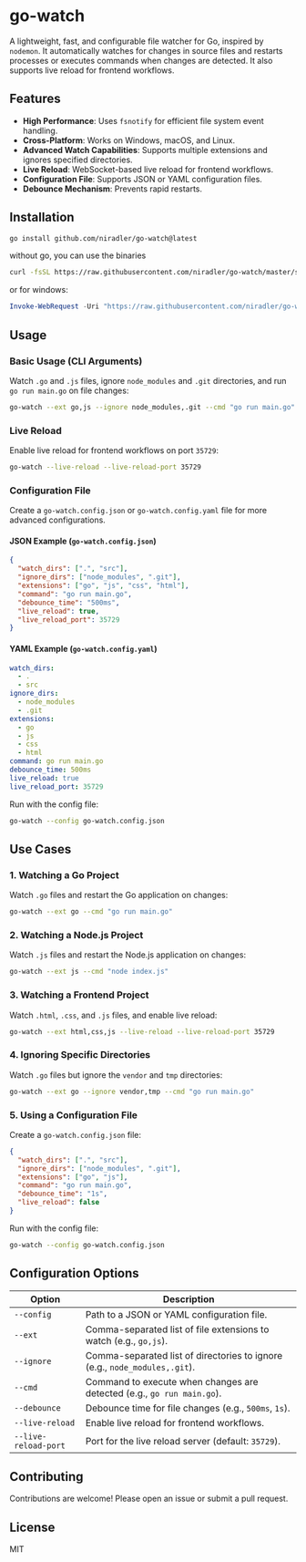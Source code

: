 # go-watch

A lightweight, fast, and configurable file watcher for Go, inspired by `nodemon`. It automatically watches for changes in source files and restarts processes or executes commands when changes are detected. It also supports live reload for frontend workflows.

## Features

- **High Performance**: Uses `fsnotify` for efficient file system event handling.
- **Cross-Platform**: Works on Windows, macOS, and Linux.
- **Advanced Watch Capabilities**: Supports multiple extensions and ignores specified directories.
- **Live Reload**: WebSocket-based live reload for frontend workflows.
- **Configuration File**: Supports JSON or YAML configuration files.
- **Debounce Mechanism**: Prevents rapid restarts.

## Installation

```bash
go install github.com/niradler/go-watch@latest
```

without go, you can use the binaries

```sh
curl -fsSL https://raw.githubusercontent.com/niradler/go-watch/master/scripts/install.sh -o install.sh && bash install.sh
```

or for windows:

```ps1
Invoke-WebRequest -Uri "https://raw.githubusercontent.com/niradler/go-watch/master/scripts/install.ps1" -OutFile install.ps1; .\install.ps1
```

## Usage

### Basic Usage (CLI Arguments)

Watch `.go` and `.js` files, ignore `node_modules` and `.git` directories, and run `go run main.go` on file changes:

```bash
go-watch --ext go,js --ignore node_modules,.git --cmd "go run main.go"
```

### Live Reload

Enable live reload for frontend workflows on port `35729`:

```bash
go-watch --live-reload --live-reload-port 35729
```

### Configuration File

Create a `go-watch.config.json` or `go-watch.config.yaml` file for more advanced configurations.

#### JSON Example (`go-watch.config.json`)

```json
{
  "watch_dirs": [".", "src"],
  "ignore_dirs": ["node_modules", ".git"],
  "extensions": ["go", "js", "css", "html"],
  "command": "go run main.go",
  "debounce_time": "500ms",
  "live_reload": true,
  "live_reload_port": 35729
}
```

#### YAML Example (`go-watch.config.yaml`)

```yaml
watch_dirs:
  - .
  - src
ignore_dirs:
  - node_modules
  - .git
extensions:
  - go
  - js
  - css
  - html
command: go run main.go
debounce_time: 500ms
live_reload: true
live_reload_port: 35729
```

Run with the config file:

```bash
go-watch --config go-watch.config.json
```

## Use Cases

### 1. Watching a Go Project

Watch `.go` files and restart the Go application on changes:

```bash
go-watch --ext go --cmd "go run main.go"
```

### 2. Watching a Node.js Project

Watch `.js` files and restart the Node.js application on changes:

```bash
go-watch --ext js --cmd "node index.js"
```

### 3. Watching a Frontend Project

Watch `.html`, `.css`, and `.js` files, and enable live reload:

```bash
go-watch --ext html,css,js --live-reload --live-reload-port 35729
```

### 4. Ignoring Specific Directories

Watch `.go` files but ignore the `vendor` and `tmp` directories:

```bash
go-watch --ext go --ignore vendor,tmp --cmd "go run main.go"
```

### 5. Using a Configuration File

Create a `go-watch.config.json` file:

```json
{
  "watch_dirs": [".", "src"],
  "ignore_dirs": ["node_modules", ".git"],
  "extensions": ["go", "js"],
  "command": "go run main.go",
  "debounce_time": "1s",
  "live_reload": false
}
```

Run with the config file:

```bash
go-watch --config go-watch.config.json
```

## Configuration Options

| Option            | Description                                                                 |
|-------------------|-----------------------------------------------------------------------------|
| `--config`        | Path to a JSON or YAML configuration file.                                  |
| `--ext`           | Comma-separated list of file extensions to watch (e.g., `go,js`).           |
| `--ignore`        | Comma-separated list of directories to ignore (e.g., `node_modules,.git`).  |
| `--cmd`           | Command to execute when changes are detected (e.g., `go run main.go`).      |
| `--debounce`      | Debounce time for file changes (e.g., `500ms`, `1s`).                       |
| `--live-reload`   | Enable live reload for frontend workflows.                                  |
| `--live-reload-port` | Port for the live reload server (default: `35729`).                     |

## Contributing

Contributions are welcome! Please open an issue or submit a pull request.

## License

MIT
